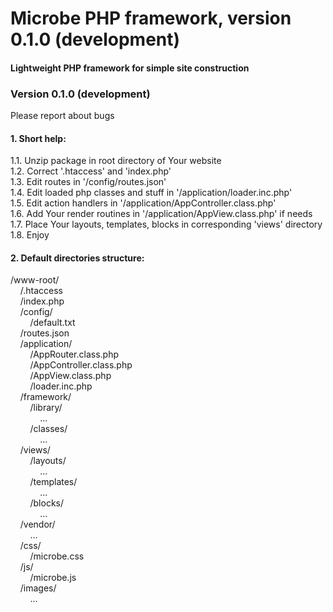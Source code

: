 # Microbe PHP framework, version 0.1.0 (development)
  
<h4>Lightweight PHP framework for simple site construction</h4>
<h3>Version 0.1.0 (development)</h3>  
Please report about bugs  
  
<h4>1. Short help:</h4>  
  
1.1. Unzip package in root directory of Your website  
1.2. Correct '.htaccess' and 'index.php'  
1.3. Edit routes in '/config/routes.json'  
1.4. Edit loaded php classes and stuff in '/application/loader.inc.php'  
1.5. Edit action handlers in '/application/AppController.class.php'  
1.6. Add Your render routines in '/application/AppView.class.php' if needs  
1.7. Place Your layouts, templates, blocks in corresponding 'views' directory  
1.8. Enjoy  
  
<h4>2. Default directories structure:</h4>  
  
/www-root/  
&nbsp;&nbsp;&nbsp;&nbsp;/.htaccess  
&nbsp;&nbsp;&nbsp;&nbsp;/index.php  
&nbsp;&nbsp;&nbsp;&nbsp;/config/  
&nbsp;&nbsp;&nbsp;&nbsp;&nbsp;&nbsp;&nbsp;&nbsp;/default.txt  
&nbsp;&nbsp;&nbsp;&nbsp;/routes.json  
&nbsp;&nbsp;&nbsp;&nbsp;/application/  
&nbsp;&nbsp;&nbsp;&nbsp;&nbsp;&nbsp;&nbsp;&nbsp;/AppRouter.class.php  
&nbsp;&nbsp;&nbsp;&nbsp;&nbsp;&nbsp;&nbsp;&nbsp;/AppController.class.php  
&nbsp;&nbsp;&nbsp;&nbsp;&nbsp;&nbsp;&nbsp;&nbsp;/AppView.class.php  
&nbsp;&nbsp;&nbsp;&nbsp;&nbsp;&nbsp;&nbsp;&nbsp;/loader.inc.php  
&nbsp;&nbsp;&nbsp;&nbsp;/framework/  
&nbsp;&nbsp;&nbsp;&nbsp;&nbsp;&nbsp;&nbsp;&nbsp;/library/  
&nbsp;&nbsp;&nbsp;&nbsp;&nbsp;&nbsp;&nbsp;&nbsp;&nbsp;&nbsp;&nbsp;&nbsp;...  
&nbsp;&nbsp;&nbsp;&nbsp;&nbsp;&nbsp;&nbsp;&nbsp;/classes/  
&nbsp;&nbsp;&nbsp;&nbsp;&nbsp;&nbsp;&nbsp;&nbsp;&nbsp;&nbsp;&nbsp;&nbsp;...  
&nbsp;&nbsp;&nbsp;&nbsp;/views/  
&nbsp;&nbsp;&nbsp;&nbsp;&nbsp;&nbsp;&nbsp;&nbsp;/layouts/  
&nbsp;&nbsp;&nbsp;&nbsp;&nbsp;&nbsp;&nbsp;&nbsp;&nbsp;&nbsp;&nbsp;&nbsp;...  
&nbsp;&nbsp;&nbsp;&nbsp;&nbsp;&nbsp;&nbsp;&nbsp;/templates/  
&nbsp;&nbsp;&nbsp;&nbsp;&nbsp;&nbsp;&nbsp;&nbsp;&nbsp;&nbsp;&nbsp;&nbsp;...  
&nbsp;&nbsp;&nbsp;&nbsp;&nbsp;&nbsp;&nbsp;&nbsp;/blocks/  
&nbsp;&nbsp;&nbsp;&nbsp;&nbsp;&nbsp;&nbsp;&nbsp;&nbsp;&nbsp;&nbsp;&nbsp;...  
&nbsp;&nbsp;&nbsp;&nbsp;/vendor/  
&nbsp;&nbsp;&nbsp;&nbsp;&nbsp;&nbsp;&nbsp;&nbsp;...  
&nbsp;&nbsp;&nbsp;&nbsp;/css/  
&nbsp;&nbsp;&nbsp;&nbsp;&nbsp;&nbsp;&nbsp;&nbsp;/microbe.css  
&nbsp;&nbsp;&nbsp;&nbsp;/js/  
&nbsp;&nbsp;&nbsp;&nbsp;&nbsp;&nbsp;&nbsp;&nbsp;/microbe.js  
&nbsp;&nbsp;&nbsp;&nbsp;/images/  
&nbsp;&nbsp;&nbsp;&nbsp;&nbsp;&nbsp;&nbsp;&nbsp;...  
  
